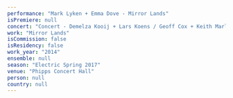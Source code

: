 ```yaml
---
performance: "Mark Lyken + Emma Dove - Mirror Lands"
isPremiere: null
concert: "Concert - Demelza Kooij + Lars Koens / Geoff Cox + Keith Marley / Mark Lyken + Emma Dove "
work: "Mirror Lands"
isCommission: false
isResidency: false
work_year: "2014"
ensemble: null
season: "Electric Spring 2017"
venue: "Phipps Concert Hall"
person: null
country: null
---
```


